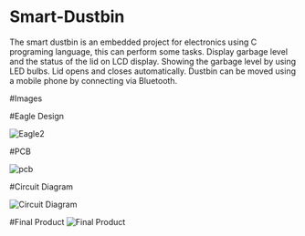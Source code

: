 # Smart-Dustbin
The smart dustbin is an embedded project for electronics using C programing language, this can perform some tasks. Display garbage level and the status of the lid on LCD display. Showing the garbage level by using LED bulbs. Lid opens and closes automatically. Dustbin can be moved using a mobile phone by connecting via Bluetooth.

#Images

#Eagle Design

![Eagle2](https://user-images.githubusercontent.com/78161633/126268230-d2112d25-4b57-4360-a865-2106ff15a816.PNG)

#PCB

![pcb](https://user-images.githubusercontent.com/78161633/126268258-e5df9adf-fb64-48d8-8954-aceef7f66a2c.jpg)

#Circuit Diagram

![Circuit Diagram](https://user-images.githubusercontent.com/78161633/126268297-dde187af-d87b-464e-bd04-45ec226a9883.PNG)

#Final Product
![Final Product](https://user-images.githubusercontent.com/78161633/126268365-548fc470-d2cc-436d-849f-877d53ff796a.jpg)
